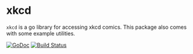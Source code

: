 # xkcd

`xkcd` is a go library for accessing xkcd comics.  This package also
comes with some example utilities.

[![GoDoc](https://godoc.org/github.com/rkoesters/xkcd?status.svg)](https://godoc.org/github.com/rkoesters/xkcd)
[![Build Status](https://travis-ci.org/rkoesters/xkcd.svg?branch=master)](https://travis-ci.org/rkoesters/xkcd)

